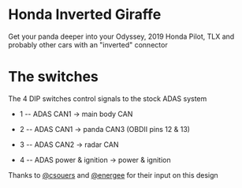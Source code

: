 Honda Inverted Giraffe
====

Get your panda deeper into your Odyssey, 2019 Honda Pilot, TLX and probably other cars with an "inverted" connector

The switches
====

The 4 DIP switches control signals to the stock ADAS system

- 1 -- ADAS CAN1 -> main body CAN

- 2 -- ADAS CAN1 -> panda CAN3 (OBDII pins 12 & 13)

- 3 -- ADAS CAN2 -> radar CAN

- 4 -- ADAS power & ignition -> power & ignition


Thanks to [@csouers](https://github.com/csouers) and [@energee](https://github.com/energee) for their input on this design
